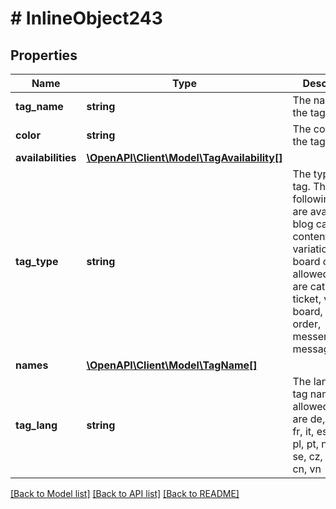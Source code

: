 # # InlineObject243

## Properties

Name | Type | Description | Notes
------------ | ------------- | ------------- | -------------
**tag_name** | **string** | The name of the tag. | 
**color** | **string** | The color for the tag optional | [optional] 
**availabilities** | [**\OpenAPI\Client\Model\TagAvailability[]**](TagAvailability.md) |  | [optional] 
**tag_type** | **string** | The type of the tag. The following types are available.  blog category content_page variation ticket board order   allowed values are category, ticket, variation, board, contact, order, messenger, messageBillable | 
**names** | [**\OpenAPI\Client\Model\TagName[]**](TagName.md) |  | 
**tag_lang** | **string** | The lang of the tag name.  allowed values are de, en, bg, fr, it, es, tr, nl, pl, pt, nn, ro, da, se, cz, ru, sk, cn, vn | 

[[Back to Model list]](../../README.md#documentation-for-models) [[Back to API list]](../../README.md#documentation-for-api-endpoints) [[Back to README]](../../README.md)


